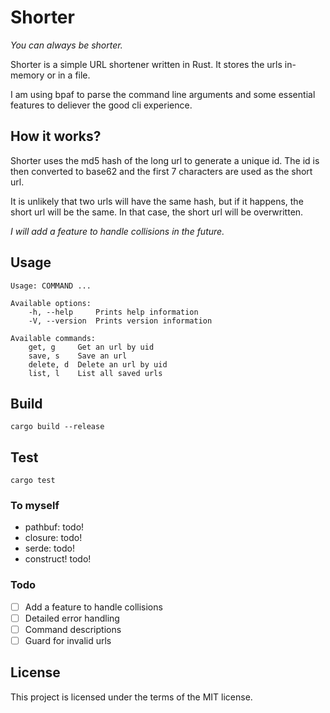 # Shorter

_You can always be shorter._

Shorter is a simple URL shortener written in Rust. It stores the urls in-memory or in a file.

I am using bpaf to parse the command line arguments and some essential features to deliever the good cli experience.

## How it works?

Shorter uses the md5 hash of the long url to generate a unique id. The id is then converted to base62 and the first 7 characters are used as the short url.

It is unlikely that two urls will have the same hash, but if it happens, the short url will be the same. In that case, the short url will be overwritten.

_I will add a feature to handle collisions in the future._

## Usage

```
Usage: COMMAND ...

Available options:
    -h, --help     Prints help information
    -V, --version  Prints version information

Available commands:
    get, g     Get an url by uid
    save, s    Save an url
    delete, d  Delete an url by uid
    list, l    List all saved urls
```

## Build

```
cargo build --release
```

## Test

```
cargo test
```

### To myself

- pathbuf: todo!
- closure: todo!
- serde: todo!
- construct! todo!

### Todo

- [ ] Add a feature to handle collisions
- [ ] Detailed error handling
- [ ] Command descriptions
- [ ] Guard for invalid urls

## License

This project is licensed under the terms of the MIT license.
